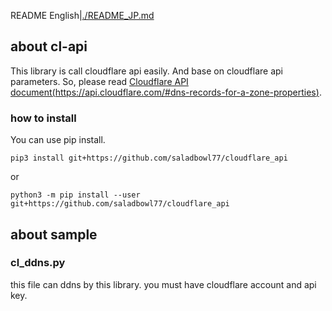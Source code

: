 README
English|[./README_JP.md]([日本語])

## about cl-api
This library is call cloudflare api easily.
And base on cloudflare api parameters.
So, please read [Cloudflare API document(https://api.cloudflare.com/#dns-records-for-a-zone-properties)](https://api.cloudflare.com/#dns-records-for-a-zone-properties).

### how to install
You can use pip install.

```shell
pip3 install git+https://github.com/saladbowl77/cloudflare_api
```

or

```shell
python3 -m pip install --user git+https://github.com/saladbowl77/cloudflare_api
```

## about sample
### cl_ddns.py
this file can ddns by this library.
you must have cloudflare account and api key.